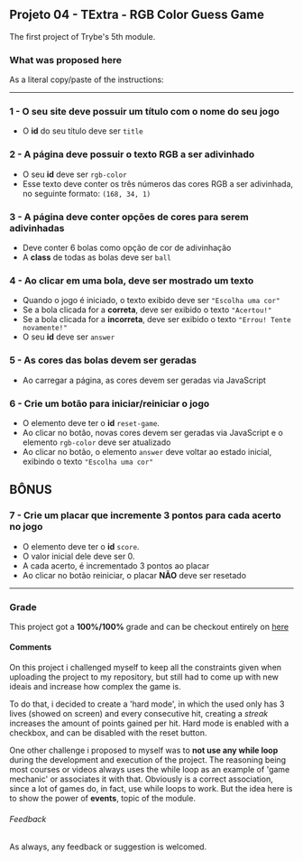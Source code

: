 ## Projeto 04 - TExtra - RGB Color Guess Game

The first project of Trybe's 5th module.

### What was proposed here

As a literal copy/paste of the instructions:

---
### 1 - O seu site deve possuir um título com o nome do seu jogo

- O **id** do seu título deve ser `title`

### 2 - A página deve possuir o texto RGB a ser adivinhado

- O seu **id** deve ser `rgb-color`
- Esse texto deve conter os três números das cores RGB a ser adivinhada, no seguinte formato: `(168, 34, 1)`

### 3 - A página deve conter opções de cores para serem adivinhadas

- Deve conter 6 bolas como opção de cor de adivinhação
- A **class** de todas as bolas deve ser `ball`

### 4 - Ao clicar em uma bola, deve ser mostrado um texto

- Quando o jogo é iniciado, o texto exibido deve ser `"Escolha uma cor"`
- Se a bola clicada for a **correta**, deve ser exibido o texto `"Acertou!"`
- Se a bola clicada for a **incorreta**, deve ser exibido o texto `"Errou! Tente novamente!"`
- O seu **id** deve ser `answer`

### 5 - As cores das bolas devem ser geradas

- Ao carregar a página, as cores devem ser geradas via JavaScript

### 6 - Crie um botão para iniciar/reiniciar o jogo

- O elemento deve ter o **id** `reset-game`.
- Ao clicar no botão, novas cores devem ser geradas via JavaScript e o elemento `rgb-color` deve ser atualizado
- Ao clicar no botão, o elemento `answer` deve voltar ao estado inicial, exibindo o texto `"Escolha uma cor"`

## BÔNUS

### 7 - Crie um placar que incremente 3 pontos para cada acerto no jogo

- O elemento deve ter o **id** `score`.
- O valor inicial dele deve ser 0.
- A cada acerto, é incrementado 3 pontos ao placar
- Ao clicar no botão reiniciar, o placar **NÃO** deve ser resetado

---

### Grade

This project got a **100%/100%** grade and can be checkout entirely on [here](https://github.com/tryber/sd-06-project-color-guess/pull/28)

#### Comments

On this project i challenged myself to keep all the constraints given when uploading the project to my repository, but still had to come up with new ideais and increase how complex the game is.

To do that, i decided to create a 'hard mode', in which the used only has 3 lives (showed on screen) and every consecutive hit, creating a *streak* increases the amount of points gained per hit. Hard mode is enabled with a checkbox, and can be disabled with the reset button.

One other challenge i proposed to myself was to **not use any while loop** during the development and execution of the project. The reasoning being most courses or videos always uses the while loop as an example of 'game mechanic' or associates it with that. Obviously is a correct association, since a lot of games do, in fact, use while loops to work. But the idea here is to show the power of **events**, topic of the module.

###### Feedback

As always, any feedback or suggestion is welcomed.

